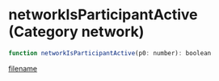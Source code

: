 # networkIsParticipantActive (Category network)

```js
function networkIsParticipantActive(p0: number): boolean
```

[filename](networkIsParticipantActive_m.md ':include')